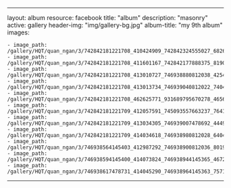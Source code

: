 
---
layout: album
resource: facebook
title: "album"
description: "masonry"
active: gallery
header-img: "img/gallery-bg.jpg"
album-title: "my 9th album"
images:
    
    - image_path: /gallery/HQT/quan_ngan/3/742842181221708_410424909_742842324555027_6826879572806502365_n.jpg
    - image_path: /gallery/HQT/quan_ngan/3/742842181221708_411601167_742842177888375_8190876010927740911_n.jpg
    - image_path: /gallery/HQT/quan_ngan/3/742842181221708_413010727_746938880812038_4254832430480833859_n.jpg
    - image_path: /gallery/HQT/quan_ngan/3/742842181221708_413013734_746939040812022_7404013102058412045_n.jpg
    - image_path: /gallery/HQT/quan_ngan/3/742842181221708_462625771_931689795670278_4656993156109686177_n.jpg
    - image_path: /gallery/HQT/quan_ngan/3/742842181221709_412057591_745093557663237_7641240266188101345_n.jpg
    - image_path: /gallery/HQT/quan_ngan/3/742842181221709_413034305_746939007478692_444943938158947097_n.jpg
    - image_path: /gallery/HQT/quan_ngan/3/742842181221709_414034618_746938980812028_6404728470532783224_n.jpg
    - image_path: /gallery/HQT/quan_ngan/3/746938564145403_412987292_746938900812036_8019728670564692184_n.jpg
    - image_path: /gallery/HQT/quan_ngan/3/746938594145400_414073824_746938944145365_4672102947940223248_n.jpg
    - image_path: /gallery/HQT/quan_ngan/3/746938617478731_414045290_746938964145363_7571587420967787600_n.jpg
---